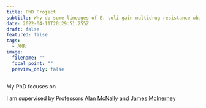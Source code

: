 ```yaml
---
title: PhD Project
subtitle: Why do some lineages of E. coli gain multidrug resistance whilst others do not?
date: 2022-04-11T20:29:51.255Z
draft: false
featured: false
tags:
  - AMR
image:
  filename: ""
  focal_point: ""
  preview_only: false
---
```

 My PhD focuses on

I am supervised by Professors [Alan McNally](https://www.birmingham.ac.uk/staff/profiles/microbiology-infection/mcnally-alan.aspx) and [James McInerney](http://mcinerneylab.com/james-mcinerney/)